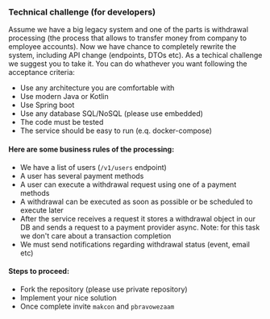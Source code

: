 ### Technical challenge (for developers)

Assume we have a big legacy system and one of the parts is withdrawal processing (the process that allows to transfer money from company to employee accounts). Now we have chance to completely rewrite the system, including API change (endpoints, DTOs etc). As a techical challenge we suggest you to take it. You can do whathever you want following the acceptance criteria:

- Use any architecture you are comfortable with 
- Use modern Java or Kotlin
- Use Spring boot
- Use any database SQL/NoSQL (please use embedded)
- The code must be tested
- The service should be easy to run (e.q. docker-compose)

#### Here are some business rules of the processing:

- We have a list of users (`/v1/users` endpoint)
- A user has several payment methods
- A user can execute a withdrawal request using one of a payment methods
- A withdrawal can be executed as soon as possible or be scheduled to execute later
- After the service receives a request it stores a withdrawal object in our DB and sends a request to a payment provider async. Note: for this task we don't care about a transaction completion  
- We must send notifications regarding withdrawal status (event, email etc)

#### Steps to proceed:

- Fork the repository (please use private repository)
- Implement your nice solution
- Once complete invite `makcon` and `pbravowezaam`
